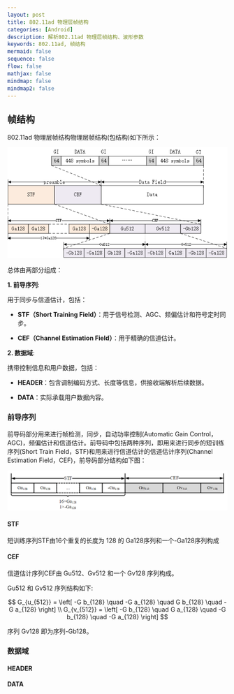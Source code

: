 ```yaml
---
layout: post
title: 802.11ad 物理层帧结构
categories: [Android]
description: 解析802.11ad 物理层帧结构、波形参数
keywords: 802.11ad, 帧结构
mermaid: false
sequence: false
flow: false
mathjax: false
mindmap: false
mindmap2: false
---
```


## 帧结构

802.11ad 物理层帧结构物理层帧结构(包结构)如下所示：

![alt text](/images\802.11ad学习\总帧结构.png)

总体由两部分组成：

**1. 前导序列**:

用于同步与信道估计，包括：

- **STF（Short Training Field）**：用于信号检测、AGC、频偏估计和符号定时同步。

- **CEF（Channel Estimation Field）**：用于精确的信道估计。

**2. 数据域**:

携带控制信息和用户数据，包括：

- **HEADER**：包含调制编码方式、长度等信息，供接收端解析后续数据。
  
- **DATA**：实际承载用户数据内容。

### 前导序列

前导码部分用来进行帧检测，同步，自动功率控制(Automatic Gain Control，AGC)，频偏估计和信道估计。前导码中包括两种序列，即用来进行同步的短训练序列(Short Train Field，STF)和用来进行信道估计的信道估计序列(Channel Estimation Field，CEF)，前导码部分结构如下图：

![alt text](/images\802.11ad学习\前导.png)

#### STF

短训练序列STF由16个重复的长度为 128 的 Ga128序列和一个-Ga128序列构成

#### CEF

信道估计序列CEF由 Gu512、Gv512 和一个 Gv128 序列构成。

Gu512 和 Gv512 序列结构如下:

$$
G_{u_{512}} = \left[ -G b_{128} \quad -G a_{128} \quad G b_{128} \quad -G a_{128} \right] \\
G_{v_{512}} = \left[ -G b_{128} \quad G a_{128} \quad -G b_{128} \quad -G a_{128} \right]
$$

序列 Gv128 即为序列-Gb128。

### 数据域

#### HEADER

#### DATA

